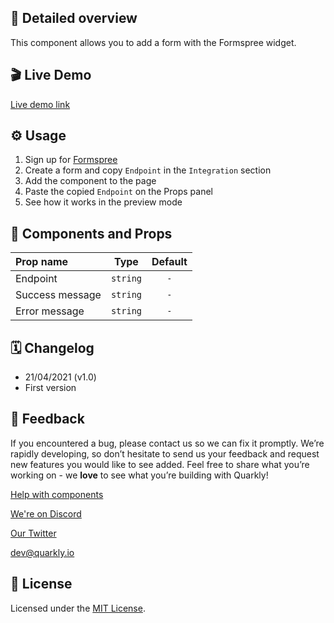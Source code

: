 ## 📖 Detailed overview

This component allows you to add a form with the Formspree widget.

## 🎬 Live Demo

[Live demo link](https://quarkly-catalog.netlify.app/formspree/)

## ⚙️ Usage

1. Sign up for [Formspree](https://formspree.io/)
2. Create a form and copy `Endpoint` in the `Integration` section
3. Add the component to the page
4. Paste the copied `Endpoint` on the Props panel
5. See how it works in the preview mode

## 🧩 Components and Props

| Prop name       |   Type   | Default |
| :-------------- | :------: | :-----: |
| Endpoint        | `string` |   `-`   |
| Success message | `string` |   `-`   |
| Error message   | `string` |   `-`   |

## 🗓 Changelog

-   21/04/2021 (v1.0)
-   First version

## 📮 Feedback

If you encountered a bug, please contact us so we can fix it promptly. We’re rapidly developing, so don’t hesitate to send us your feedback and request new features you would like to see added. Feel free to share what you’re working on - we **love** to see what you’re building with Quarkly!

[Help with components](https://community.quarkly.io/c/requests/11)

[We're on Discord](https://discord.gg/f9KhSMGX)

[Our Twitter](https://twitter.com/quarklyapp)

[dev@quarkly.io](mailto:dev@quarkly.io)

## 📝 License

Licensed under the [MIT License](./LICENSE).
